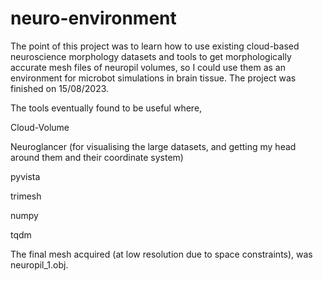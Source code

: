 # neuro-environment
The point of this project was to learn how to use existing cloud-based neuroscience morphology datasets and tools to get morphologically accurate mesh files of neuropil volumes, so I could use them as an environment for microbot simulations in brain tissue. The project was finished on 15/08/2023.

The tools eventually found to be useful where,

Cloud-Volume

Neuroglancer (for visualising the large datasets, and getting my head around them and their coordinate system)

pyvista

trimesh

numpy

tqdm

The final mesh acquired (at low resolution due to space constraints), was neuropil_1.obj.
